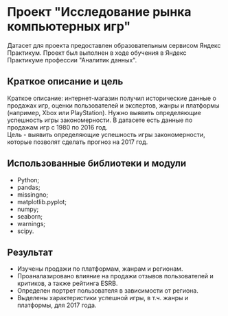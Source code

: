 # Проект "Исследование рынка компьютерных игр"
Датасет для проекта предоставлен образовательным сервисом Яндекс Практикум. Проект был выполнен в ходе обучения в Яндекс Практикуме профессии "Аналитик данных".
## Краткое описание и цель
Краткое описание:
интернет-магазин получил исторические данные о продажах игр, оценки пользователей и экспертов, жанры и платформы (например, Xbox или PlayStation). Нужно выявить определяющие успешность игры закономерности. В датасете есть данные по продажам игр с 1980 по 2016 год.\
Цель - выявить определяющие успешность игры закономерности, которые позволят сделать прогноз на 2017 год.
## Использованные библиотеки и модули
- Python;
- pandas;
- missingno;
- matplotlib.pyplot;
- numpy;
- seaborn;
- warnings;
- scipy.
## Результат
- Изучены продажи по платформам, жанрам и регионам.
- Проаналазировано влияние на продажи отзывов пользователей и критиков, а также рейтинга ESRB.
- Определен портрет пользователя в зависимости от региона.
- Выделены характеристики успешной игры, в т.ч. жанры и платформы, для 2017 года.

